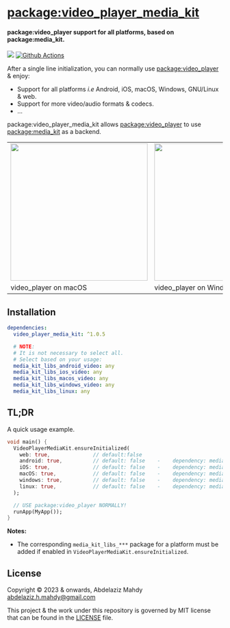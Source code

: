 # [package:video_player_media_kit](https://github.com/media-kit/media-kit)

#### package:video_player support for all platforms, based on package:media_kit.

[![](https://img.shields.io/discord/1079685977523617792?color=33cd57&label=Discord&logo=discord&logoColor=discord)](https://discord.gg/h7qf2R9n57) [![Github Actions](https://github.com/media-kit/media-kit/actions/workflows/ci.yml/badge.svg)](https://github.com/media-kit/media-kit/actions/workflows/ci.yml)

After a single line initialization, you can normally use [package:video_player](https://pub.dev/packages/video_player) & enjoy:

- Support for all platforms _i.e_ Android, iOS, macOS, Windows, GNU/Linux & web.
- Support for more video/audio formats & codecs.
- ...

package:video_player_media_kit allows [package:video_player](https://pub.dev/packages/video_player) to use [package:media_kit](https://pub.dev/packages/media_kit) as a backend.

<table>
  <tr>
    <td>
      <img height="320" src="https://github.com/media-kit/media-kit/assets/28951144/72f553e2-1c29-4268-92dc-0c295df0a67f">
    </td>
    <td>
      <img height="320" src="https://github.com/media-kit/media-kit/assets/28951144/7cc3f7f0-801a-4ee7-be9d-58bec7821a54">
    </td>
    <td>
      <img height="320" src="https://github.com/media-kit/media-kit/assets/28951144/4cd5e4f6-1716-40e0-9a6b-21759b0a30f4">
    </td>
    
  </tr>
  <tr>
    <td>
      video_player on macOS
    </td>
    <td>
      video_player on Windows
    </td>
    <td>
      video_player on GNU/Linux
    </td>
  </tr>
</table>

## Installation

```yaml
dependencies:
  video_player_media_kit: ^1.0.5

  # NOTE:
  # It is not necessary to select all.
  # Select based on your usage:
  media_kit_libs_android_video: any
  media_kit_libs_ios_video: any
  media_kit_libs_macos_video: any
  media_kit_libs_windows_video: any
  media_kit_libs_linux: any
```

## TL;DR

A quick usage example.

```dart
void main() {
  VideoPlayerMediaKit.ensureInitialized(
    web: true,              // default:false
    android: true,          // default: false    -    dependency: media_kit_libs_android_video
    iOS: true,              // default: false    -    dependency: media_kit_libs_ios_video
    macOS: true,            // default: false    -    dependency: media_kit_libs_macos_video
    windows: true,          // default: false    -    dependency: media_kit_libs_windows_video
    linux: true,            // default: false    -    dependency: media_kit_libs_linux
  );

  // USE package:video_player NORMALLY!
  runApp(MyApp());
}
```

**Notes:**

- The corresponding `media_kit_libs_***` package for a platform must be added if enabled in `VideoPlayerMediaKit.ensureInitialized`.

## License

Copyright © 2023 & onwards, Abdelaziz Mahdy <abdelaziz.h.mahdy@gmail.com>

This project & the work under this repository is governed by MIT license that can be found in the [LICENSE](./LICENSE) file.
